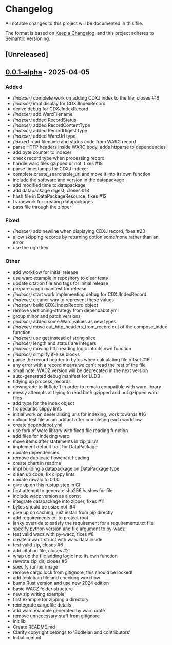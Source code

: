 # Changelog

All notable changes to this project will be documented in this file.

The format is based on [Keep a Changelog](https://keepachangelog.com/en/1.0.0/),
and this project adheres to [Semantic Versioning](https://semver.org/spec/v2.0.0.html).

## [Unreleased]

## [0.0.1-alpha](https://github.com/extua/wacksy/releases/tag/v0.0.1-alpha) - 2025-04-05

### Added

- *(indexer)* complete work on adding CDXJ index to the file, closes #16
- *(indexer)* impl display for CDXJIndexRecord
- derive debug for CDXJIndexRecord
- *(indexer)* add WarcFilename
- *(indexer)* added RecordStatus
- *(indexer)* added RecordContentType
- *(indexer)* added RecordDigest type
- *(indexer)* added WarcUrl type
- *(idexer)* read filename and status code from WARC record
- parse HTTP headers inside WARC body, adds httparse to dependencies
- add byte counter to indexer
- check record type when processing record
- handle warc files gzipped or not, fixes #18
- parse timestamps for CDXJ indexer
- complete create_searchable_url and move it into its own function
- include the software and version in the datapackage
- add modified time to datapackage
- add datapackage digest, closes #13
- hash file in DataPackageResource, fixes #12
- framework for creating datapackages
- pass file through the zipper

### Fixed

- *(indexer)* add newline when displaying CDXJ record, fixes #23
- allow skipping records by returning option some/none rather than an error
- use the right key!

### Other

- add workflow for initial release
- use warc example in repository to clear tests
- update citation file and tags for initial release
- prepare cargo manifest for release
- *(indexer)* start work implementing debug for CDXJIndexRecord
- *(indexer)* cleaner way to represent these values
- *(indexer)* build CDXJIndexRecord object
- remove versioning-strategy from dependabot.yml
- group minor and patch versions
- *(indexer)* added some Warc values as new types
- *(indexer)* move cut_http_headers_from_record out of the compose_index function
- *(indexer)* use get instead of string slice
- *(indexer)* length and status are integers
- *(indexer)* moving http reading logic into its own function
- *(indexer)* simplify if-else blocks
- parse the record header to bytes when calculating file offset #16
- any error with a record means we can't read the rest of the file
- small note, WACZ version will be deprecated in the next version
- auto-generated debug manifest for LLDB
- tidying up process_records
- downgrade to libflate 1 in order to remain compatible with warc library
- messy attempts at trying to read both gzipped and not gzipped warc files
- add type for the index object
- fix pedantic clippy lints
- initial work on deserialising urls for indexing, work towards #16
- upload test file as an artifact after completing each workflow
- create dependabot.yml
- use fork of warc library with fixed file reading function
- add files for indexing warc
- move items after statements in zip_dir.rs
- implement default trait for DataPackage
- update dependencies
- remove duplicate flowchart heading
- create chart in readme
- impl building a datapackage on DataPackage type
- clean up code, fix clippy lints
- update rawzip to 0.1.0
- give up on this rustup step in CI
- first attempt to generate sha256 hashes for file
- include wacz version as a const
- integrate datapackage into zipper, fixes #11
- bytes should be usize not i64
- give up on caching, just install from pip directly
- add requirements.txt to project root
- janky override to satisfy the requirement for a requirements.txt file
- specify python version and file argument to py-wacz
- test valid wacz with py-wacz, fixes #8
- create a wacz struct with warc data inside
- test valid zip, closes #6
- add citation file, closes #2
- wrap up the file adding logic into its own function
- rewrote zip_dir, closes #5
- specify runner image
- remove cargo.lock from gitignore, this should be locked!
- add toolchain file and checking workflow
- bump Rust version and use new 2024 edition
- basic WACZ folder structure
- new zip writing example
- first example for zipping a directory
- reintegrate cargofile details
- add warc example generated by warc crate
- remove unnecessary stuff  from gitignore
- init lib
- Create README.md
- Clarify copyright belongs to 'Bodleian and contributors'
- Initial commit
